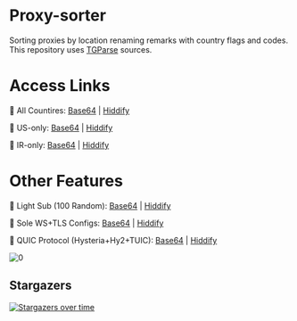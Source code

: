 # Proxy-sorter
Sorting proxies by location renaming remarks with country flags and codes. This repository uses [TGParse](https://github.com/Surfboardv2ray/TGParse) sources.

# Access Links

🧧 All Countires:  [Base64](https://raw.githubusercontent.com/Surfboardv2ray/Proxy-sorter/main/submerge/converted.txt)
                |
                [Hiddify](https://raw.githubusercontent.com/Surfboardv2ray/Proxy-sorter/main/output/converted.txt)

🧧 US-only:  [Base64](https://raw.githubusercontent.com/Surfboardv2ray/Proxy-sorter/main/submerge/US.txt)
          |
          [Hiddify](https://raw.githubusercontent.com/Surfboardv2ray/Proxy-sorter/main/output/US.txt)

🧧 IR-only:  [Base64](https://raw.githubusercontent.com/Surfboardv2ray/Proxy-sorter/main/submerge/IR.txt)
          |
          [Hiddify](https://raw.githubusercontent.com/Surfboardv2ray/Proxy-sorter/main/output/IR.txt)


# Other Features

🧧 Light Sub (100 Random):  [Base64](https://raw.githubusercontent.com/Surfboardv2ray/Proxy-sorter/main/selector/random64)
                |
                [Hiddify](https://raw.githubusercontent.com/Surfboardv2ray/Proxy-sorter/main/selector/random)


🧧 Sole WS+TLS Configs:  [Base64](https://raw.githubusercontent.com/Surfboardv2ray/Proxy-sorter/main/ws_tls/proxies/wstls_base64)
                |
                [Hiddify](https://raw.githubusercontent.com/Surfboardv2ray/Proxy-sorter/main/ws_tls/proxies/wstls)

🧧 QUIC Protocol (Hysteria+Hy2+TUIC):  [Base64](https://raw.githubusercontent.com/Surfboardv2ray/Proxy-sorter/main/custom/udp.txt)
                |
                [Hiddify](https://raw.githubusercontent.com/Surfboardv2ray/Proxy-sorter/main/custom/udp.txt)


![0](https://raw.githubusercontent.com/Ptechgithub/configs/main/media/line.gif)
## Stargazers
[![Stargazers over time](https://starchart.cc/Surfboardv2ray/Proxy-sorter.svg?variant=adaptive)](https://starchart.cc/Surfboardv2ray/Proxy-sorter)
